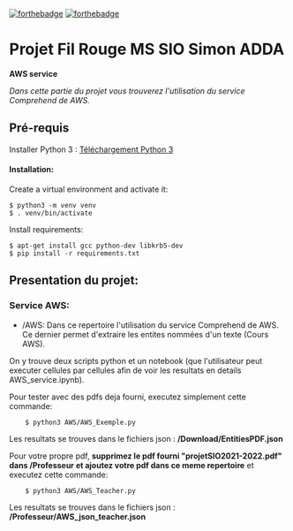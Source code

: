 [![forthebadge](https://forthebadge.com/images/badges/made-with-python.svg)](https://forthebadge.com) [![forthebadge](https://forthebadge.com/images/badges/built-with-love.svg)](https://forthebadge.com)

# Projet Fil Rouge MS SIO Simon ADDA 

**AWS service**

*Dans cette partie du projet vous trouverez l'utilisation du service Comprehend de AWS.*

## Pré-requis

Installer Python 3 : [Téléchargement Python 3](https://www.python.org/downloads/)


#### Installation:

Create a virtual environment and activate it:

    $ python3 -m venv venv
    $ . venv/bin/activate

Install requirements:

    $ apt-get install gcc python-dev libkrb5-dev
    $ pip install -r requirements.txt

## Presentation du projet:

### Service AWS:

- /AWS: Dans ce repertoire l'utilisation du service Comprehend de AWS. Ce dernier permet d'extraire les entites nommées d'un texte (Cours AWS).

On y trouve deux scripts python et un notebook (que l'utilisateur peut executer cellules par cellules afin de voir les resultats en details AWS_service.ipynb).

Pour tester avec des pdfs deja fourni, executez simplement cette commande:

        $ python3 AWS/AWS_Exemple.py

Les resultats se trouves dans le fichiers json : **/Download/EntitiesPDF.json**

Pour votre propre pdf, **supprimez le pdf fourni "projetSIO2021-2022.pdf" dans /Professeur et ajoutez votre pdf dans ce meme repertoire** et executez cette commande:

        $ python3 AWS/AWS_Teacher.py

Les resultats se trouves dans le fichiers json : **/Professeur/AWS_json_teacher.json**
